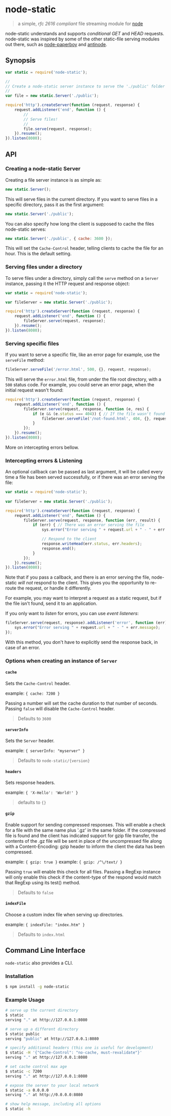 node-static
===========

> a simple, *rfc 2616 compliant* file streaming module for [node](http://nodejs.org)

node-static understands and supports *conditional GET* and *HEAD* requests.
node-static was inspired by some of the other static-file serving modules out there,
such as [node-paperboy](https://github.com/felixge/node-paperboy) and
[antinode](https://github.com/mhansen/antinode).

Synopsis
--------

```js
var static = require('node-static');

//
// Create a node-static server instance to serve the './public' folder
//
var file = new static.Server('./public');

require('http').createServer(function (request, response) {
    request.addListener('end', function () {
        //
        // Serve files!
        //
        file.serve(request, response);
    }).resume();
}).listen(8080);
```

API
---

### Creating a node-static Server #

Creating a file server instance is as simple as:

```js
new static.Server();
```

This will serve files in the current directory. If you want to serve files in a specific
directory, pass it as the first argument:

```js
new static.Server('./public');
```

You can also specify how long the client is supposed to cache the files node-static serves:

```js
new static.Server('./public', { cache: 3600 });
```

This will set the `Cache-Control` header, telling clients to cache the file for an hour.
This is the default setting.

### Serving files under a directory #

To serve files under a directory, simply call the `serve` method on a `Server` instance, passing it
the HTTP request and response object:

```js 
var static = require('node-static');

var fileServer = new static.Server('./public');

require('http').createServer(function (request, response) {
    request.addListener('end', function () {
        fileServer.serve(request, response);
    }).resume();
}).listen(8080);
```

### Serving specific files #

If you want to serve a specific file, like an error page for example, use the `serveFile` method:

```js
fileServer.serveFile('/error.html', 500, {}, request, response);
```

This will serve the `error.html` file, from under the file root directory, with a `500` status code.
For example, you could serve an error page, when the initial request wasn't found:

```js
require('http').createServer(function (request, response) {
    request.addListener('end', function () {
        fileServer.serve(request, response, function (e, res) {
            if (e && (e.status === 404)) { // If the file wasn't found
                fileServer.serveFile('/not-found.html', 404, {}, request, response);
            }
        });
    }).resume();
}).listen(8080);
```

More on intercepting errors bellow.

### Intercepting errors & Listening #

An optional callback can be passed as last argument, it will be called every time a file
has been served successfully, or if there was an error serving the file:

```js
var static = require('node-static');
    
var fileServer = new static.Server('./public');

require('http').createServer(function (request, response) {
    request.addListener('end', function () {
        fileServer.serve(request, response, function (err, result) {
            if (err) { // There was an error serving the file
                sys.error("Error serving " + request.url + " - " + err.message);

                // Respond to the client
                response.writeHead(err.status, err.headers);
                response.end();
            }
        });
    }).resume();
}).listen(8080);
```

Note that if you pass a callback, and there is an error serving the file, node-static
*will not* respond to the client. This gives you the opportunity to re-route the request,
or handle it differently.

For example, you may want to interpret a request as a static request, but if the file isn't found,
send it to an application.

If you only want to *listen* for errors, you can use *event listeners*:

```js
fileServer.serve(request, response).addListener('error', function (err) {
    sys.error("Error serving " + request.url + " - " + err.message);
});
```

With this method, you don't have to explicitly send the response back, in case of an error.

### Options when creating an instance of `Server` #

#### `cache` #

Sets the `Cache-Control` header.

example: `{ cache: 7200 }`

Passing a number will set the cache duration to that number of seconds.
Passing `false` will disable the `Cache-Control` header.

> Defaults to `3600`


#### `serverInfo` #

Sets the `Server` header.

example: `{ serverInfo: "myserver" }`

> Defaults to `node-static/{version}`

#### `headers` #

Sets response headers.

example: `{ 'X-Hello': 'World!' }`

> defaults to `{}`

#### `gzip` #

Enable support for sending compressed responses.  This will enable a check for a
file with the same name plus '.gz' in the same folder.  If the compressed file is
found and the client has indicated support for gzip file transfer, the contents
of the .gz file will be sent in place of the uncompressed file along with a
Content-Encoding: gzip header to inform the client the data has been compressed.

example: `{ gzip: true }`
example: `{ gzip: /^\/text/ }`

Passing `true` will enable this check for all files.
Passing a RegExp instance will only enable this check if the content-type of the
respond would match that RegExp using its test() method.

> Defaults to `false`

#### `indexFile` #

Choose a custom index file when serving up directories.

example: `{ indexFile: "index.htm" }`

> Defaults to `index.html`


Command Line Interface
----------------------

`node-static` also provides a CLI.

### Installation #

```sh
$ npm install -g node-static
```

### Example Usage #

```sh
# serve up the current directory
$ static
serving "." at http://127.0.0.1:8080

# serve up a different directory
$ static public
serving "public" at http://127.0.0.1:8080

# specify additional headers (this one is useful for development)
$ static -H '{"Cache-Control": "no-cache, must-revalidate"}'
serving "." at http://127.0.0.1:8080

# set cache control max age
$ static -c 7200
serving "." at http://127.0.0.1:8080

# expose the server to your local network
$ static -a 0.0.0.0
serving "." at http://0.0.0.0:8080

# show help message, including all options
$ static -h
```
